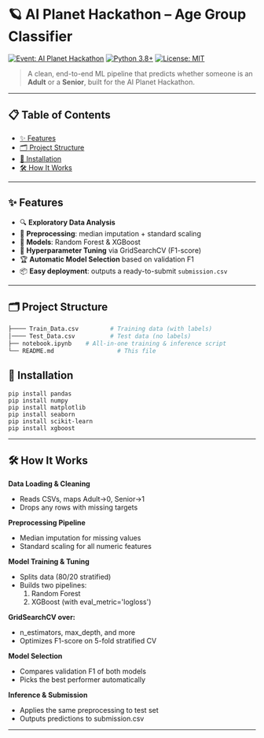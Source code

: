 # 🪐 AI Planet Hackathon – Age Group Classifier

[![Event: AI Planet Hackathon](https://img.shields.io/badge/Event-AI%20Planet%20Hackathon-blue)](https://ai-planethackathon.example.com) [![Python 3.8+](https://img.shields.io/badge/Python-3.8%2B-green)]() [![License: MIT](https://img.shields.io/badge/License-MIT-yellow.svg)](LICENSE)

> A clean, end-to-end ML pipeline that predicts whether someone is an **Adult** or a **Senior**, built for the AI Planet Hackathon.

---

## 📋 Table of Contents

- [✨ Features](#-features)  
- [🗂️ Project Structure](#️-project-structure)  
- [🚀 Installation](#-installation)
- [🛠️ How It Works](#️-how-it-works)

---

## ✨ Features

- 🔍 **Exploratory Data Analysis**  
- 🧹 **Preprocessing**: median imputation + standard scaling  
- 🌳 **Models**: Random Forest & XGBoost  
- 🔧 **Hyperparameter Tuning** via GridSearchCV (F1-score)  
- 🏆 **Automatic Model Selection** based on validation F1  
- 📦 **Easy deployment**: outputs a ready-to-submit `submission.csv`  

---

## 🗂️ Project Structure

```bash
├──── Train_Data.csv         # Training data (with labels)
│──── Test_Data.csv          # Test data (no labels)
├── notebook.ipynb    # All-in-one training & inference script
└── README.md                  # This file

```

## 🚀 Installation
```
pip install pandas
pip install numpy
pip install matplotlib
pip install seaborn
pip install scikit-learn
pip install xgboost
```

---

## 🛠️ How It Works
**Data Loading & Cleaning**
- Reads CSVs, maps Adult→0, Senior→1
- Drops any rows with missing targets

**Preprocessing Pipeline**
- Median imputation for missing values
- Standard scaling for all numeric features

**Model Training & Tuning**
- Splits data (80/20 stratified)
- Builds two pipelines:
  1. Random Forest
  2. XGBoost (with eval_metric='logloss')

**GridSearchCV over:**

- n_estimators, max_depth, and more
- Optimizes F1-score on 5-fold stratified CV

**Model Selection**
- Compares validation F1 of both models
- Picks the best performer automatically

**Inference & Submission**
- Applies the same preprocessing to test set
- Outputs predictions to submission.csv

---
